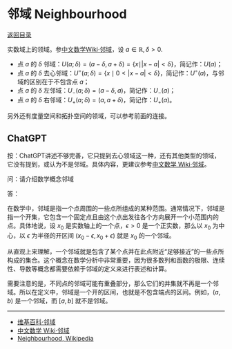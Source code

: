 <script>
MathJax = {
  tex: {
    inlineMath: [['$', '$'], ['\\(', '\\)']]
  }
};
</script>
<script id="MathJax-script" async
  src="https://cdn.jsdelivr.net/npm/mathjax@3/es5/tex-chtml.js">
</script>

# 邻域 Neighbourhood

[返回目录](index.md)

实数域上的领域。参[中文数学Wiki·邻域](https://math.fandom.com/zh/wiki/%E9%82%BB%E5%9F%9F)，设 $a \in \mathbb {R} , \delta > 0.$

* 点 $a$ 的 $\delta$ 邻域：$U(a;\delta )=(a-\delta , a+\delta )=\left\{x\mid \vert x-a \vert<\delta \right\}$，简记作：$U(a)$；
* 点 $a$ 的 $\delta$ 去心邻域：$U^\circ (a;\delta)=\left\{x\mid 0< \vert x-a \vert<\delta \right\}$，简记作：$U^\circ (a)$，与邻域的区别在于不包含点 $a$；
* 点 $a$ 的 $\delta$ 左邻域：$U_{-}(a;\delta) = (a-\delta ,a)$，简记作：$U_{-}(a)$；
* 点 $a$ 的 $\delta$ 右邻域：$U_{+}(a;\delta) = (a,a+\delta )$，简记作：$U_{+}(a)$。

另外还有度量空间和拓扑空间的领域，可以参考前面的连接。

## ChatGPT

按：ChatGPT讲述不够完善，它只提到去心领域这一种，还有其他类型的领域，它没有提到，或认为不是邻域。具体内容，更建议参考[中文数学 Wiki·邻域](https://math.fandom.com/zh/wiki/%E9%82%BB%E5%9F%9F?variant=zh)。

问：请介绍数学概念邻域

答：

在数学中，邻域是指一个点周围的一些点所组成的某种范围。通常情况下，邻域是指一个开集，它包含一个固定点且由这个点出发往各个方向展开一个小范围内的点。具体地说，设 $x_0$ 是实数轴上的一个点，$\epsilon>0$ 是一个正实数，那么以 $x_0$ 为中心，以 $\epsilon$ 为半径的开区间 $(x_0-\epsilon,x_0+\epsilon)$ 就是 $x_0$ 的一个邻域。

从直观上来理解，一个邻域就是包含了某个点并在此点附近“足够接近”的一些点所构成的集合。这个概念在数学分析中非常重要，因为很多数列和函数的极限、连续性、导数等概念都需要依赖于邻域的定义来进行表述和计算。

需要注意的是，不同点的邻域可能有重叠部分，那么它们的并集就不再是一个邻域。所以在定义中，邻域是一个开的区间，也就是不包含端点的区间。例如，$(a,b)$ 是一个邻域，而 $[a,b]$ 就不是邻域。

---

* [维基百科·邻域](https://zh.wikipedia.org/wiki/%E9%82%BB%E5%9F%9F)
* [中文数学 Wiki·邻域](https://math.fandom.com/zh/wiki/%E9%82%BB%E5%9F%9F?variant=zh)
* [Neighbourhood, Wikipedia](https://en.wikipedia.org/wiki/Neighbourhood_(mathematics))
